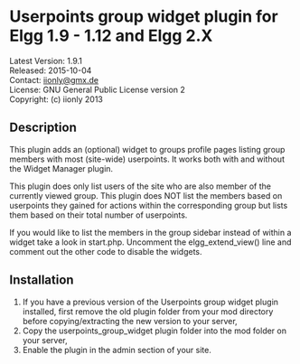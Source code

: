 Userpoints group widget plugin for Elgg 1.9 - 1.12 and Elgg 2.X
===============================================================

Latest Version: 1.9.1  
Released: 2015-10-04  
Contact: iionly@gmx.de  
License: GNU General Public License version 2  
Copyright: (c) iionly 2013


Description
-----------

This plugin adds an (optional) widget to groups profile pages listing group members with most (site-wide) userpoints. It works both with and without the Widget Manager plugin.

This plugin does only list users of the site who are also member of the currently viewed group. This plugin does NOT list the members based on userpoints they gained for actions within the corresponding group but lists them based on their total number of userpoints.

If you would like to list the members in the group sidebar instead of within a widget take a look in start.php. Uncomment the elgg_extend_view() line and comment out the other code to disable the widgets.


Installation
------------

1. If you have a previous version of the Userpoints group widget plugin installed, first remove the old plugin folder from your mod directory before copying/extracting the new version to your server,
2. Copy the userpoints_group_widget plugin folder into the mod folder on your server,
3. Enable the plugin in the admin section of your site.
